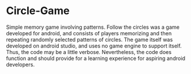 Circle-Game
===========

Simple memory game involving patterns.
Follow the circles was a game developed for android, and consists of players memorizing and then repeating randomly selected patterns
of circles. The game itself was developed on android studio, and uses no game engine to support itself. Thus, the code may be a little
verbose. Nevertheless, the code does function and should provide for a learning experience for aspiring android developers.
